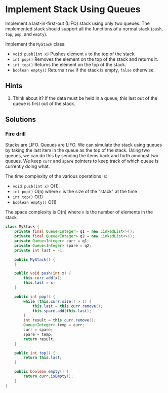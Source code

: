 # Implement Stack Using Queues

Implement a last-in-first-out (LIFO) stack using only two queues. The
implemented stack should support all the functions of a normal stack
(`push`, `top`, `pop`, and `empty`).

Implement the `MyStack` class:

- `void push(int x)` Pushes element `x` to the top of the stack.
- `int pop()` Removes the element on the top of the stack and returns it.
- `int top()` Returns the element on the top of the stack.
- `boolean empty()` Returns `true` if the stack is empty, `false` otherwise.


## Hints

1. Think about it? If the data must be held in a queue, this last out of
   the queue is first out of the stack.

## Solutions

### Fire drill

Stacks are LIFO. Queues are LIFO. We can simulate the stack using queues
by taking the last item in the queue as the top of the stack. Using two
queues, we can do this by sending the items back and forth amongst two
queues. We keep `curr` and `spare` pointers to keep track of which queue
is currently doing what.

The time complexity of the various operations is:

- `void push(int x)` O(1)
- `int pop()` O(n) where `n` is the size of the "stack" at the time
- `int top()` O(1)
- `boolean empty()` O(1)

The space complexity is O(n) where `n` is the number of elements in
the stack.

```java
class MyStack {
    private final Queue<Integer> q1 = new LinkedList<>();
    private final Queue<Integer> q2 = new LinkedList<>();
    private Queue<Integer> curr = q1;
    private Queue<Integer> spare = q2;
    private int last = -1;

    public MyStack() {
    }

    public void push(int x) {
        this.curr.add(x);
        this.last = x;
    }

    public int pop() {
        while (this.curr.size() > 1) {
            this.last = this.curr.remove();
            this.spare.add(this.last);
        }
        int result = this.curr.remove();
        Queue<Integer> temp = curr;
        curr = spare;
        spare = temp;
        return result;
    }

    public int top() {
        return this.last;
    }

    public boolean empty() {
        return curr.isEmpty();
    }
}
```
